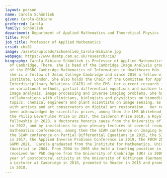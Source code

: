 ```yaml
---
layout: person
name: Carola Schönlieb
given: Carola-Bibiane
preferred: Carola
family: Schönlieb
department: Department of Applied Mathematics and Theoretical Physics
title: Prof
job_title: Professor of Applied Mathematics
crsid: cbs31
image: /assets/uploads/Schoenlieb_Carola-Bibiane.jpg
webpage: https://www.damtp.cam.ac.uk/research/cia/
biography: Carola-Bibiane Schönlieb is Professor of Applied Mathematics at the University
  of Cambridge. There, she is head of the Cambridge Image Analysis group and co-Director
  of the EPSRC Cambridge Mathematics of Information in Healthcare Hub. Since 2011
  she is a fellow of Jesus College Cambridge and since 2016 a fellow of the Alan Turing
  Institute, London. She also holds the Chair of the Committee for Applications and
  Interdisciplinary Relations (CAIR) of the EMS. Her current research interests focus
  on variational methods, partial differential equations and machine learning for
  image analysis, image processing and inverse imaging problems. She has active interdisciplinary
  collaborations with clinicians, biologists and physicists on biomedical imaging
  topics, chemical engineers and plant scientists on image sensing, as well as collaborations
  with artists and art conservators on digital art restoration.  Her research has
  been acknowledged by scientific prizes, among them the LMS Whitehead Prize 2016,
  the Philip Leverhulme Prize in 2017, the Calderon Prize 2019, a Royal Society Wolfson
  fellowship in 2020, a doctorate honoris causa from the University of Klagenfurt
  in 2022, and by invitations to give plenary lectures at several renowned applied
  mathematics conferences, among them the SIAM conference on Imaging Science in 2014,
  the SIAM conference on Partial Differential Equations in 2015, the SIAM annual meeting
  in 2017, the Applied Inverse Problems Conference in 2019, the FOCM 2020 and the
  GAMM 2021.  Carola graduated from the Institute for Mathematics, University of Salzburg
  (Austria) in 2004. From 2004 to 2005 she held a teaching position in Salzburg. She
  received her PhD degree from the University of Cambridge (UK) in 2009. After one
  year of postdoctoral activity at the University of Göttingen (Germany), she became
  a Lecturer at Cambridge in 2010, promoted to Reader in 2015 and promoted to Professor
  in 2018.
---
```


